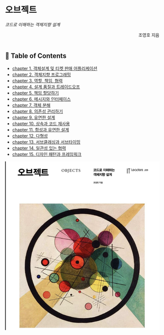 

# 오브젝트
_코드로 이해하는 객체지향 설계_


<div align="right">조영호 지음 </div>
<br/>

## 📖 Table of Contents

- [chapter 1. 객체설계 및 티켓 판매 어플리케이션](contents/chapter1/객체설계%20및%20티켓%20판매%20어플리케이션.md)
- [chapter 2. 객체지향 프로그래밍](contents/chapter2/객체지향프로그래밍.md)
- [chapter 3. 역할, 책임, 협력](contents/chapter3/역할_책임_협력.md)
- [chapter 4. 설계 품질과 트레이드오프](contents/chapter4/설계_품질과_트레이드오프.md)
- [chapter 5. 책임 할당하기](contents/chapter5/책임_할당하기.md)
- [chapter 6. 메시지와 인터페이스](contents/chapter6/메시지와_인터페이스.md)
- [chapter 7. 객체 분해](contents/chapter7/객체_분해.md)
- [chapter 8. 의존성 관리하기](contents/chapter8/의존성_관리하기.md)
- [chapter 9. 유연한 설계](contents/chapter9/유연한_설계.md)
- [chapter 10. 상속과 코드 재사용](contents/chapter10/상속과_코드_재사용.md)
- [chapter 11. 합성과 유연한 설계](contents/chapter11/합성과_유연한_설계.md)
- [chapter 12. 다형성](contents/chapter12/다형성.md)
- [chapter 13. 서브클래싱과 서브타이밍](contents/chapter13/서브클래싱과_서브타이핑.md)
- [chapter 14. 일관성 있는 협력 ](contents/chapter14/일관성_있는_협력.md)
- [chapter 15. 디자인 패턴과 프레임워크](contents/chapter15/디자인_패턴과_프레임워크.md)

![스크린샷 2023-11-01 오후 10.44.23.png](%EC%8A%A4%ED%81%AC%EB%A6%B0%EC%83%B7%202023-11-01%20%EC%98%A4%ED%9B%84%2010.44.23.png)
